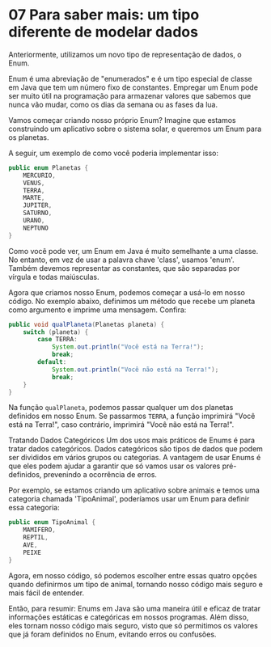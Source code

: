 # 07 Para saber mais: um tipo diferente de modelar dados

Anteriormente, utilizamos um novo tipo de representação de dados, o Enum.

Enum é uma abreviação de "enumerados" e é um tipo especial de classe em Java que tem um número fixo de constantes. Empregar um Enum pode ser muito útil na programação para armazenar valores que sabemos que nunca vão mudar, como os dias da semana ou as fases da lua.

Vamos começar criando nosso próprio Enum? Imagine que estamos construindo um aplicativo sobre o sistema solar, e queremos um Enum para os planetas.

A seguir, um exemplo de como você poderia implementar isso:
```java
public enum Planetas {
    MERCURIO, 
    VENUS, 
    TERRA, 
    MARTE, 
    JUPITER, 
    SATURNO, 
    URANO, 
    NEPTUNO
}
```
Como você pode ver, um Enum em Java é muito semelhante a uma classe. No entanto, em vez de usar a palavra chave 'class', usamos 'enum'. Também devemos representar as constantes, que são separadas por vírgula e todas maiúsculas.

Agora que criamos nosso Enum, podemos começar a usá-lo em nosso código. No exemplo abaixo, definimos um método que recebe um planeta como argumento e imprime uma mensagem. Confira:
```java
public void qualPlaneta(Planetas planeta) {
    switch (planeta) {
        case TERRA:
            System.out.println("Você está na Terra!");
            break;
        default:
            System.out.println("Você não está na Terra!");
            break;
    }
}
```
Na função `qualPlaneta`, podemos passar qualquer um dos planetas definidos em nosso Enum. Se passarmos `TERRA`, a função imprimirá "Você está na Terra!", caso contrário, imprimirá "Você não está na Terra!".

Tratando Dados Categóricos
Um dos usos mais práticos de Enums é para tratar dados categóricos. Dados categóricos são tipos de dados que podem ser divididos em vários grupos ou categorias. A vantagem de usar Enums é que eles podem ajudar a garantir que só vamos usar os valores pré-definidos, prevenindo a ocorrência de erros.

Por exemplo, se estamos criando um aplicativo sobre animais e temos uma categoria chamada 'TipoAnimal', poderíamos usar um Enum para definir essa categoria:
```java
public enum TipoAnimal {
    MAMIFERO,
    REPTIL,
    AVE,
    PEIXE
}
```
Agora, em nosso código, só podemos escolher entre essas quatro opções quando definirmos um tipo de animal, tornando nosso código mais seguro e mais fácil de entender.

Então, para resumir: Enums em Java são uma maneira útil e eficaz de tratar informações estáticas e categóricas em nossos programas. Além disso, eles tornam nosso código mais seguro, visto que só permitimos os valores que já foram definidos no Enum, evitando erros ou confusões.